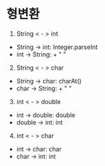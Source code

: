 # 형변환

1. String < - > int
- String -> int: Integer.parseInt
- int -> String: + " "

2. String < - > char
- String -> char: charAt()
- char -> String: + " "

3. int < - > double
-  int -> double: double
- double -> int: int

4. int < - > char
- int -> char: char
- char -> int: int